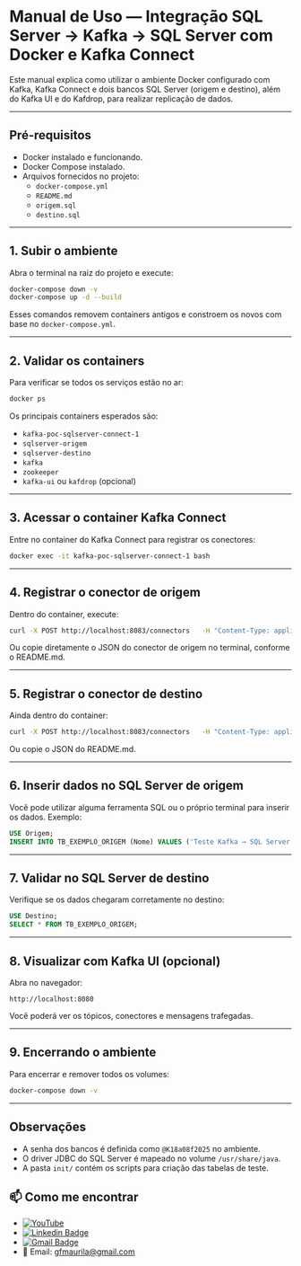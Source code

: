 
# Manual de Uso — Integração SQL Server → Kafka → SQL Server com Docker e Kafka Connect

Este manual explica como utilizar o ambiente Docker configurado com Kafka, Kafka Connect e dois bancos SQL Server (origem e destino), além do Kafka UI e do Kafdrop, para realizar replicação de dados.

---

## Pré-requisitos

- Docker instalado e funcionando.
- Docker Compose instalado.
- Arquivos fornecidos no projeto:
  - `docker-compose.yml`
  - `README.md`
  - `origem.sql`
  - `destino.sql`

---

## 1. Subir o ambiente

Abra o terminal na raiz do projeto e execute:

```bash
docker-compose down -v
docker-compose up -d --build
```

Esses comandos removem containers antigos e constroem os novos com base no `docker-compose.yml`.

---

## 2. Validar os containers

Para verificar se todos os serviços estão no ar:

```bash
docker ps
```

Os principais containers esperados são:

- `kafka-poc-sqlserver-connect-1`
- `sqlserver-origem`
- `sqlserver-destino`
- `kafka`
- `zookeeper`
- `kafka-ui` ou `kafdrop` (opcional)

---

## 3. Acessar o container Kafka Connect

Entre no container do Kafka Connect para registrar os conectores:

```bash
docker exec -it kafka-poc-sqlserver-connect-1 bash
```

---

## 4. Registrar o conector de origem

Dentro do container, execute:

```bash
curl -X POST http://localhost:8083/connectors   -H "Content-Type: application/json"   -d @/path/para/origem-connector.json
```

Ou copie diretamente o JSON do conector de origem no terminal, conforme o README.md.

---

## 5. Registrar o conector de destino

Ainda dentro do container:

```bash
curl -X POST http://localhost:8083/connectors   -H "Content-Type: application/json"   -d @/path/para/destino-connector.json
```

Ou copie o JSON do README.md.

---

## 6. Inserir dados no SQL Server de origem

Você pode utilizar alguma ferramenta SQL ou o próprio terminal para inserir os dados. Exemplo:

```sql
USE Origem;
INSERT INTO TB_EXEMPLO_ORIGEM (Nome) VALUES ('Teste Kafka → SQL Server');
```

---

## 7. Validar no SQL Server de destino

Verifique se os dados chegaram corretamente no destino:

```sql
USE Destino;
SELECT * FROM TB_EXEMPLO_ORIGEM;
```

---

## 8. Visualizar com Kafka UI (opcional)

Abra no navegador:

```
http://localhost:8080
```

Você poderá ver os tópicos, conectores e mensagens trafegadas.

---

## 9. Encerrando o ambiente

Para encerrar e remover todos os volumes:

```bash
docker-compose down -v
```

---

## Observações

- A senha dos bancos é definida como `@K18a08f2025` no ambiente.
- O driver JDBC do SQL Server é mapeado no volume `/usr/share/java`.
- A pasta `init/` contém os scripts para criação das tabelas de teste.



## 📫 Como me encontrar
- [![YouTube](https://img.shields.io/badge/YouTube-FF0000?style=for-the-badge&logo=youtube&logoColor=white)](https://www.youtube.com/channel/UCjy19AugQHIhyE0Nv558jcQ)
- [![Linkedin Badge](https://img.shields.io/badge/-Guilherme_Figueiras_Maurila-blue?style=flat-square&logo=Linkedin&logoColor=white&link=https://www.linkedin.com/in/guilherme-maurila)](https://www.linkedin.com/in/guilherme-maurila)
- [![Gmail Badge](https://img.shields.io/badge/-gfmaurila@gmail.com-c14438?style=flat-square&logo=Gmail&logoColor=white&link=mailto:gfmaurila@gmail.com)](mailto:gfmaurila@gmail.com)
- 📧 Email: gfmaurila@gmail.com